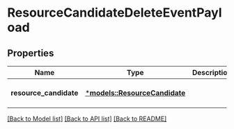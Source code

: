 # ResourceCandidateDeleteEventPayload

## Properties
Name | Type | Description | Notes
------------ | ------------- | ------------- | -------------
**resource_candidate** | [***models::ResourceCandidate**](ResourceCandidate.md) |  | [optional] [default to None]

[[Back to Model list]](../README.md#documentation-for-models) [[Back to API list]](../README.md#documentation-for-api-endpoints) [[Back to README]](../README.md)


